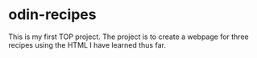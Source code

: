 # odin-recipes
This is my first TOP project. The project is to create a webpage for three recipes using the HTML I have learned thus far.